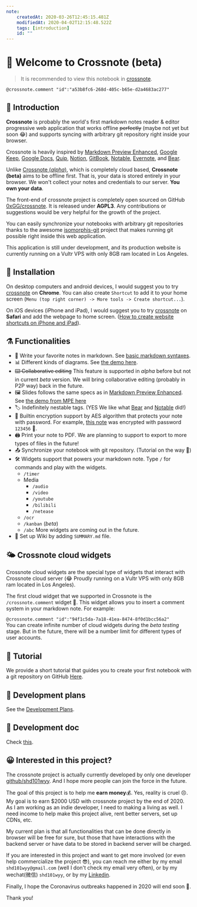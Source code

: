 ```yaml
---
note:
    createdAt: 2020-03-26T12:45:15.481Z
    modifiedAt: 2020-04-02T12:15:48.522Z
    tags: [introduction]
    id: ""
---
```

# 📝 Welcome to Crossnote (beta)

> It is recommended to view this notebook in [crossnote](https://crossnote.app/?repo=https%3A%2F%2Fgithub.com%2F0xGG%2Fwelcome-notebook&branch=master&filePath=README.md).

`@crossnote.comment "id":"a53b8fc6-268d-405c-b65e-d2a4683ac277"`  

## 🔭 Introduction

 **Crossnote** is probably the world's first markdown notes reader & editor progressive web application that works offline ~~perfectly~~ (maybe not yet but soon 😂) and supports syncing with arbitrary git repository right inside your browser.

Crossnote is heavily inspired by [Markdown Preview Enhanced](https://github.com/shd101wyy/markdown-preview-enhanced), [Google Keep](https://keep.google.com), [Google Docs](https://docs.google.com), [Quip](https://quip.com),  [Notion](https://www.notion.so), [GitBook](https://gitbook.com), [Notable](https://github.com/notable/notable), [Evernote](https://evernote.com/), and [Bear](https://bear.app/).

Unlike [Crossnote (*alpha*)](https://github.com/0xGG/crossnote/blob/master/README.alpha.md), which is completely cloud based, **Crossnote (beta)** aims to be offline first. That is, your data is stored entirely in your browser. We won't collect your notes and credentials to our server. **You own your data**. 

The front-end of crossnote project is completely open sourced on GitHub [0xGG/crossnote](https://github.com/0xGG/crossnote). It is released under **AGPL3**. Any contributions or suggestions would be very helpful for the growth of the project.  

You can easily synchronize your notebooks with arbitrary git repositories thanks to the awesome [isomorphis-git](https://github.com/isomorphic-git/isomorphic-git) project that makes running git possible right inside this web application.  

This application is still under development, and its production website is currently running on a Vultr VPS with only 8GB ram located in Los Angeles.

## 💾 Installation

On desktop computers and android devices, I would suggest you to try [crossnote](https://crossnote.app) on **Chrome**. You can also create `Shortcut` to add it to your home screen (`Menu (top right corner) -> More tools -> Create shortcut...`).

On iOS devices (iPhone and iPad), I would suggest you to try [crossnote](https://crossnote.app) on **Safari** and add the webpage to home screen. ([How to create website shortcuts on iPhone and iPad](https://www.igeeksblog.com/how-to-create-website-shortcuts-on-iphone-ipad/)).

## ⚗️ Functionalities
- 🤩 Write your favorite notes in markdown. See [basic markdown syntaxes](/demo/markdown.md).   
- 📊 Different kinds of diagrams. See [the demo here](/demo/diagrams.md). 
- ~~⌨️ Collaborative editing~~ This feature is supported in *alpha* before but not in current *beta* version. We will bring collaborative editing (probably in P2P way) back in the future.
- 🖼 Slides follows the same specs as in [Markdown Preview Enhanced](https://shd101wyy.github.io/markdown-preview-enhanced/#/presentation). See [the demo from MPE here](/demo/presentation.md)
- 🏷️ Indefinitely nestable tags. (YES We like what [Bear](https://bear.app) and [Notable](https://github.com/notable/notable) did!)
- 🔐 Builtin encryption support by AES algorithm that protects your note with password. For example, [this note](/demo/encrypted.md) was encrypted with password `123456` 🙈. 
- 🖨️ Print your note to PDF. We are planning to support to export to more types of files in the future!
- 📤 Synchronize your notebook with git repository. (Tutorial on the way 🚌)
 - 🛠 Widgets support that powers your markdown note. Type `/` for commands and play with the widgets.  
   - `/timer` 
   - Media
     - `/audio`
     - `/video`
     - `/youtube`
     - `/bilibili`
     - `/netease`
   - `/ocr`
   - `/kanban` (*beta*)
   - `/abc`
    More widgets are coming out in the future.
  - 📖 Set up Wiki by adding `SUMMARY.md` file.   
 
## 🌤 Crossnote cloud widgets 
Crossnote cloud widgets are the special type of widgets that interact with Crossnote cloud server (😂 Proudly running on a Vultr VPS with only 8GB ram located in Los Angeles). 

The first cloud widget that we supported in Crossnote is the `/crossnote.comment` widget 💬. This widget allows you to insert a comment system in your markdown note. For example:

`@crossnote.comment "id":"94f1c5da-7a18-41ea-8474-8f0d1bcc56a2"`  
You can create infinite number of cloud widgets during the *beta testing* stage. But in the future, there will be a number limit for different types of user accounts.

## 🙋 Tutorial
We provide a short tutorial that guides you to create your first notebook with a git repository on GitHub [Here](/enUS/tutorial.md).

## 📅 Development plans
See the [Development Plans](/development/plans.md).  

## 📖 Development doc
Check [this](/development/README.md). 

## 😀 Interested in this project?
The crossnote project is actually currently developed by only one developer [github/shd101wyy](https://github.com/shd101wyy). And I hope more people can join the force in the future.

The goal of this project is to help me **earn money**💰. Yes, reality is cruel 😣. My goal is to earn $2000 USD with crossnote project by the end of 2020. As I am working as an indie developer, I need to making a living as well. I need income to help make this project alive, rent better servers, set up CDNs, etc. 

My current plan is that all functionalities that can be done directly in browser will be free for sure, but those that have interactions with the backend server or have data to be stored in backend server will be charged.

If you are interested in this project and want to get more involved (or even help commercialize the project 😎), you can reach me either by my email `shd101wyy@gmail.com` (well I don't check my email very often), or by my wechat(微信) `shd101wyy`, or by my [Linkedin](https://www.linkedin.com/in/yiyi-wang-60416380/).

Finally, I hope the Coronavirus outbreaks happened in 2020 will end soon 🙏.  

Thank you!